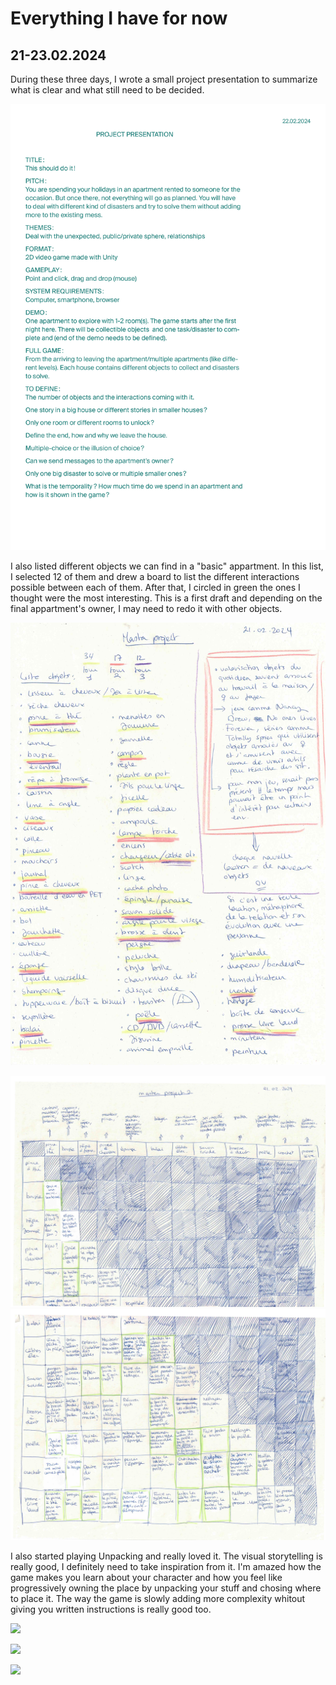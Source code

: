 # Everything I have for now

## 21-23.02.2024

During these three days, I wrote a small project presentation to summarize what is clear and what still need to be decided.

![](<images/20240221-23/fiche technique projet.jpg>)

I also listed different objects we can find in a "basic" appartment. In this list, I selected 12 of them and drew a board to list the different interactions possible between each of them.
After that, I circled in green the ones I thought were the most interesting. This is a first draft and depending on the final appartment's owner, I may need to redo it with other objects.

![](images/20240221-23/objects_list.jpeg)

![](images/20240221-23/interactions_panel1.jpeg)
![](images/20240221-23/interactions_panel2.jpeg)

I also started playing Unpacking and really loved it. The visual storytelling is really good, I definitely need to take inspiration from it. I'm amazed how the game makes you learn about your character and how you feel like progressively owning the place by unpacking your stuff and chosing where to place it. The way the game is slowly adding more complexity whitout giving you written instructions is really good too.

![](images/20240221-23/unpacking1.png)

![](images/20240221-23/unpacking2.png)

![](images/20240221-23/unpacking3.png)
